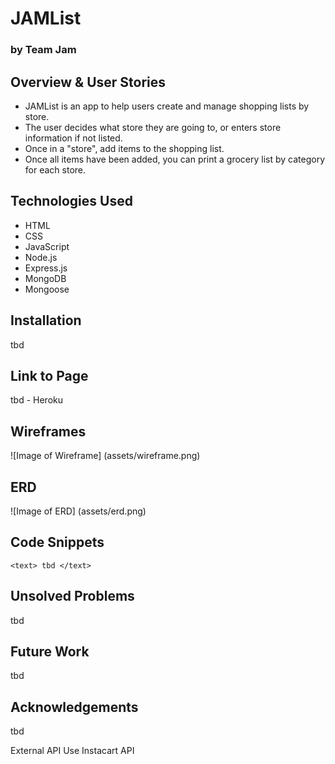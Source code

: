 # JAMList
### by Team Jam

## Overview & User Stories
- JAMList is an app to help users create and manage shopping lists by store.
- The user decides what store they are going to, or enters store information if not listed.
- Once in a "store", add items to the shopping list.
- Once all items have been added, you can print a grocery list by category for each store.

## Technologies Used
* HTML
* CSS
* JavaScript
* Node.js
* Express.js
* MongoDB
* Mongoose

## Installation
tbd

## Link to Page
tbd - Heroku

## Wireframes
![Image of Wireframe]
(assets/wireframe.png)

## ERD
![Image of ERD]
(assets/erd.png)

## Code Snippets
```<text> tbd </text>```

## Unsolved Problems
tbd

## Future Work
tbd

## Acknowledgements
tbd

External API Use
Instacart API
